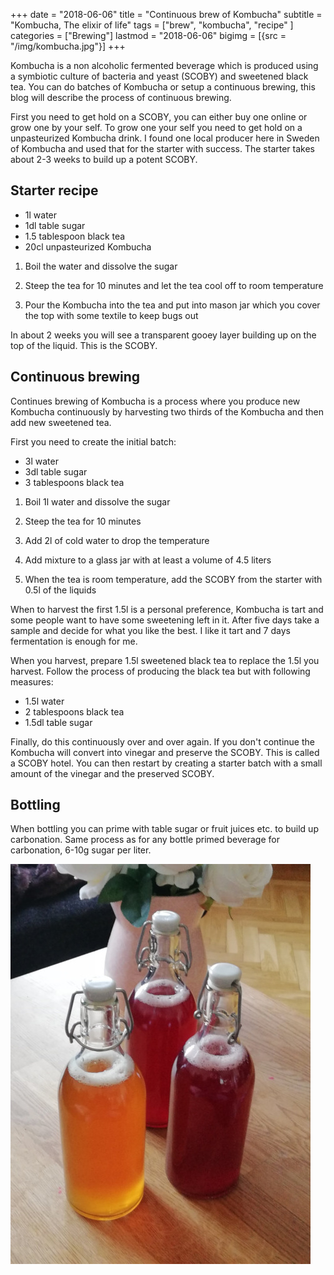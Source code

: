 +++
date = "2018-06-06"
title = "Continuous brew of Kombucha"
subtitle = "Kombucha, The elixir of life"
tags = ["brew", "kombucha", "recipe" ]
categories = ["Brewing"]
lastmod = "2018-06-06"
bigimg = [{src = "/img/kombucha.jpg"}]
+++

Kombucha is a non alcoholic fermented beverage which is produced using
a symbiotic culture of bacteria and yeast (SCOBY) and sweetened black
tea. You can do batches of Kombucha or setup a continuous brewing,
this blog will describe the process of continuous brewing.


First you need to get hold on a SCOBY, you can either buy one online
or grow one by your self. To grow one your self you need to get hold
on a unpasteurized Kombucha drink. I found one local producer here in
Sweden of Kombucha and used that for the starter with success. The
starter takes about 2-3 weeks to build up a potent SCOBY.


## Starter recipe

 - 1l water
 - 1dl table sugar
 - 1.5 tablespoon black tea
 - 20cl unpasteurized Kombucha

1. Boil the water and dissolve the sugar

2. Steep the tea for 10 minutes and let the tea cool off to room
   temperature

4. Pour the Kombucha into the tea and put into mason jar which you
   cover the top with some textile to keep bugs out

In about 2 weeks you will see a transparent gooey layer building up on
the top of the liquid. This is the SCOBY.


## Continuous brewing

Continues brewing of Kombucha is a process where you produce new
Kombucha continuously by harvesting two thirds of the Kombucha and
then add new sweetened tea.

First you need to create the initial batch:

  - 3l water
  - 3dl table sugar
  - 3 tablespoons black tea

1. Boil 1l water and dissolve the sugar

2. Steep the tea for 10 minutes

3. Add 2l of cold water to drop the temperature

4. Add mixture to a glass jar with at least a volume of 4.5 liters

5. When the tea is room temperature, add the SCOBY from the starter
   with 0.5l of the liquids

When to harvest the first 1.5l is a personal preference, Kombucha is
tart and some people want to have some sweetening left in it. After
five days take a sample and decide for what you like the best. I like
it tart and 7 days fermentation is enough for me.

When you harvest, prepare 1.5l sweetened black tea to replace the 1.5l
you harvest. Follow the process of producing the black tea but with
following measures:

  - 1.5l water
  - 2 tablespoons black tea
  - 1.5dl table sugar

Finally, do this continuously over and over again. If you don't
continue the Kombucha will convert into vinegar and preserve the
SCOBY. This is called a SCOBY hotel. You can then restart by creating
a starter batch with a small amount of the vinegar and the preserved
SCOBY.


## Bottling

When bottling you can prime with table sugar or fruit juices etc. to
build up carbonation. Same process as for any bottle primed beverage
for carbonation, 6-10g sugar per liter.

![roasted](/img/kombucha_bottles.jpg)
